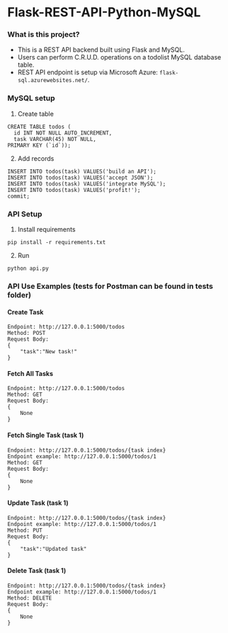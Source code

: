 # Flask-REST-API-Python-MySQL

### What is this project?

- This is a REST API backend built using Flask and MySQL.
- Users can perform C.R.U.D. operations on a todolist MySQL database table.
- REST API endpoint is setup via Microsoft Azure: ```flask-sql.azurewebsites.net/```.

### MySQL setup

1. Create table

```
CREATE TABLE todos (
  id INT NOT NULL AUTO_INCREMENT,
  task VARCHAR(45) NOT NULL,
PRIMARY KEY (`id`));
```

2. Add records

```
INSERT INTO todos(task) VALUES('build an API');
INSERT INTO todos(task) VALUES('accept JSON');
INSERT INTO todos(task) VALUES('integrate MySQL');
INSERT INTO todos(task) VALUES('profit!');
commit;
```

### API Setup

1. Install requirements

```
pip install -r requirements.txt
```

2. Run

```
python api.py
```

### API Use Examples (tests for Postman can be found in tests folder)

#### Create Task
```
Endpoint: http://127.0.0.1:5000/todos
Method: POST
Request Body:
{
    "task":"New task!"
}
```

#### Fetch All Tasks
```
Endpoint: http://127.0.0.1:5000/todos
Method: GET
Request Body:
{
    None
}
```

#### Fetch Single Task (task 1)
```
Endpoint: http://127.0.0.1:5000/todos/{task index}
Endpoint example: http://127.0.0.1:5000/todos/1
Method: GET
Request Body:
{
    None
}
```

#### Update Task (task 1)
```
Endpoint: http://127.0.0.1:5000/todos/{task index}
Endpoint example: http://127.0.0.1:5000/todos/1
Method: PUT
Request Body:
{
    "task":"Updated task"
}
```

#### Delete Task (task 1)
```
Endpoint: http://127.0.0.1:5000/todos/{task index}
Endpoint example: http://127.0.0.1:5000/todos/1
Method: DELETE
Request Body:
{
    None
}
```

